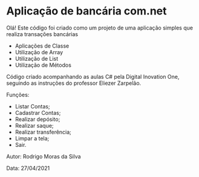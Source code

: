 # Aplicação de bancária com.net ​​



Olá! Este código foi criado como um projeto de uma aplicação simples que realiza transações bancárias 

- Aplicações  de Classe
- Utilização de Array
- Utilização de List
- Utilização de Métodos

Código criado acompanhando as aulas C# pela Digital Inovation One, seguindo as instruções do professor Eliezer Zarpelão.

Funções:

- Listar Contas;
- Cadastrar Contas;
- Realizar depósito;
- Realizar saque;
- Realizar transferência;
- Limpar a tela;
- Sair.



Autor: Rodrigo Moras da Silva

Data: 27/04/2021


